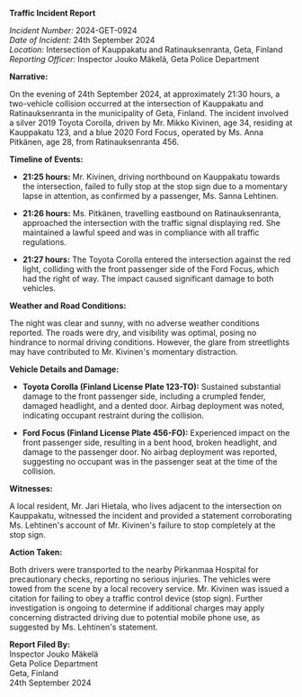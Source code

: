 **Traffic Incident Report**

*Incident Number:* 2024-GET-0924  
*Date of Incident:* 24th September 2024  
*Location:* Intersection of Kauppakatu and Ratinauksenranta, Geta, Finland  
*Reporting Officer:* Inspector Jouko Mäkelä, Geta Police Department  

**Narrative:**

On the evening of 24th September 2024, at approximately 21:30 hours, a two-vehicle collision occurred at the intersection of Kauppakatu and Ratinauksenranta in the municipality of Geta, Finland. The incident involved a silver 2019 Toyota Corolla, driven by Mr. Mikko Kivinen, age 34, residing at Kauppakatu 123, and a blue 2020 Ford Focus, operated by Ms. Anna Pitkänen, age 28, from Ratinauksenranta 456.

**Timeline of Events:**

- **21:25 hours:** Mr. Kivinen, driving northbound on Kauppakatu towards the intersection, failed to fully stop at the stop sign due to a momentary lapse in attention, as confirmed by a passenger, Ms. Sanna Lehtinen.

- **21:26 hours:** Ms. Pitkänen, travelling eastbound on Ratinauksenranta, approached the intersection with the traffic signal displaying red. She maintained a lawful speed and was in compliance with all traffic regulations.

- **21:27 hours:** The Toyota Corolla entered the intersection against the red light, colliding with the front passenger side of the Ford Focus, which had the right of way. The impact caused significant damage to both vehicles.

**Weather and Road Conditions:**

The night was clear and sunny, with no adverse weather conditions reported. The roads were dry, and visibility was optimal, posing no hindrance to normal driving conditions. However, the glare from streetlights may have contributed to Mr. Kivinen's momentary distraction.

**Vehicle Details and Damage:**

- **Toyota Corolla (Finland License Plate 123-TO):** Sustained substantial damage to the front passenger side, including a crumpled fender, damaged headlight, and a dented door. Airbag deployment was noted, indicating occupant restraint during the collision.

- **Ford Focus (Finland License Plate 456-FO):** Experienced impact on the front passenger side, resulting in a bent hood, broken headlight, and damage to the passenger door. No airbag deployment was reported, suggesting no occupant was in the passenger seat at the time of the collision.

**Witnesses:**

A local resident, Mr. Jari Hietala, who lives adjacent to the intersection on Kauppakatu, witnessed the incident and provided a statement corroborating Ms. Lehtinen's account of Mr. Kivinen's failure to stop completely at the stop sign.

**Action Taken:**

Both drivers were transported to the nearby Pirkanmaa Hospital for precautionary checks, reporting no serious injuries. The vehicles were towed from the scene by a local recovery service. Mr. Kivinen was issued a citation for failing to obey a traffic control device (stop sign). Further investigation is ongoing to determine if additional charges may apply concerning distracted driving due to potential mobile phone use, as suggested by Ms. Lehtinen's statement.

**Report Filed By:**  
Inspector Jouko Mäkelä  
Geta Police Department  
Geta, Finland  
24th September 2024